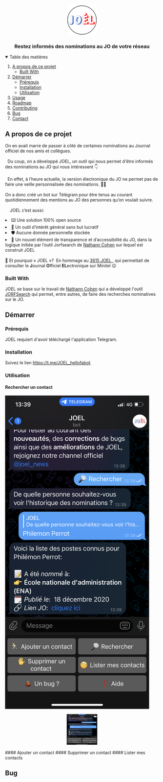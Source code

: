 <!-- PROJECT LOGO -->
<br />
<p align="center">
  <a href="./img/logo.png">
    <img src="img/logo.png" alt="Logo" width="100" height="100">
  </a>
  <h3 align="center">Restez informés des nominations au JO de votre réseau	</h3>
</p>

<!-- TABLE OF CONTENTS -->
<details open="open">
  <summary>Table des matières</summary>
  <ol>
    <li>
      <a href="#about-the-project">A propos de ce projet</a>
      <ul>
        <li><a href="#built-with">Built With</a></li>
      </ul>
    </li>
    <li>
      <a href="#getting-started">Démarrer</a>
      <ul>
        <li><a href="#prérequis">Prérequis</a></li>
        <li><a href="#installation">Installation</a></li>
      	<li><a href="#utilisation">Utilisation</a></li>
	  </ul>
    </li>
    <li><a href="#usage">Usage</a></li>
    <li><a href="#roadmap">Roadmap</a></li>
    <li><a href="#contributing">Contributing</a></li>
	<li><a href="#bug"> Bug </a></li>
    <li><a href="#contact">Contact</a></li>
    <!-- <li><a href="#acknowledgements">Acknowledgements</a></li> -->
  </ol>
</details>

## A propos de ce projet

On en avait marre de passer à côté de certaines nominations au Journal officiel de nos amis et collègues. </br></br>
 
Du coup, on a développé JOEL, un outil qui nous permet d'être informés des nominations au JO qui nous intéressent 👇 </br></br>
 
En effet, à l’heure actuelle, la version électronique du JO ne permet pas de faire une veille personnalisée des nominations. 🤷‍♂️
</br> </br>
On a donc créé un bot sur Télégram pour être tenus au courant quotidiennement des mentions au JO des personnes qu’on voulait suivre. 
</br></br>
 
 
JOEL c’est aussi: 
<li> ⌨️ Une solution 100% open source</li>
<li> 💸 Un outil d’intérêt général sans but lucratif </li>
<li>🛡 Aucune donnée personnelle stockée </li>
<li>🧩 Un nouvel élément de transparence et d’accessibilité du JO, dans la logique initiée par l’outil Jorfsearch de <a href="https://github.com/nathanncohen">Nathann Cohen</a> sur lequel est construit JOEL </li>
</br> 🤔 Et pourquoi « JOEL »? 
En hommage au <a href="https://fr.wikipedia.org/wiki/Fichier:Publicit%C3%A9_3615_JOEL.png">3615 JOEL </a>, qui permettait de consulter le <b>J</b>ournal <b>O</b>fficiel <b>EL</b>ectronique sur Minitel 😉 </br>

### Built With

JOEL se base sur le travail de  <a href="https://github.com/nathanncohen">Nathann Cohen</a> qui a développé l'outil <a href="https://jorfsearch.steinertriples.ch/">JORFSearch</a> qui permet, entre autres, de faire des recherches nominatives sur le JO.</br>

<!-- Démarrer -->
## Démarrer
### Prérequis

JOEL requiert d'avoir téléchargé l'application Telegram. 

### Installation

Suivez le lien <a href="https://t.me/JOEL_hellofabot">https://t.me/JOEL_hellofabot</a>.

### Utilisation
#### Rechercher un contact

![Rechercher un contact](./img/tuto/rechercher.png)



<p align="center">
  <a href="./img/tuto/logo1.png">
    <img src="img/tuto/logo1.png" alt="Logo" width="100" height="100">
  </a>
</p>
<a>
#### Ajouter un contact
#### Supprimer un contact
#### Lister mes contacts

## Bug
